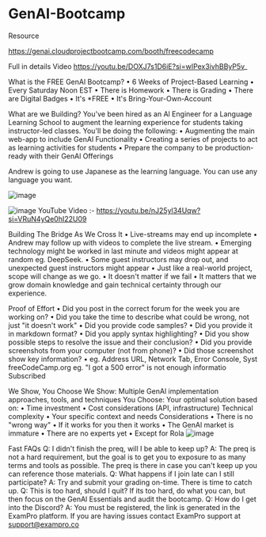 # GenAI-Bootcamp

Resource

https://genai.cloudprojectbootcamp.com/booth/freecodecamp

Full in details Video
https://youtu.be/DOXJ7s1D6iE?si=wIPex3ivhBByP5v_

What is the FREE GenAl Bootcamp?
• 6 Weeks of Project-Based Learning
• Every Saturday Noon EST
• There is Homework
• There is Grading
• There are Digital Badges
• It's *FREE
• It's Bring-Your-Own-Account

What are we Building?
You've been hired as an Al Engineer for a Language Learning School to augment the learning experience for students taking instructor-led classes.
You'll be doing the following:
• Augmenting the main web-app to include GenAl Functionality
• Creating a series of projects to act as learning activities for students
• Prepare the company to be production-ready with their GenAl Offerings

Andrew is going to use Japanese as the learning language.
You can use any language you want.

![image](https://github.com/user-attachments/assets/9259e011-ebd0-4818-949d-ad8c232a2519)


![image](https://github.com/user-attachments/assets/9fe5ef23-1ca4-412e-a5e7-6698b30d2389)
YouTube Video :- https://youtu.be/nJ25yl34Uqw?si=VRuN4yQe0hI22U09

Building The Bridge As We Cross It
• Live-streams may end up incomplete
• Andrew may follow up with videos to complete the live stream.
• Emerging technology might be worked in last minute and videos might appear at random eg. DeepSeek.
• Some guest instructors may drop out, and unexpected guest instructors might appear
• Just like a real-world project, scope will change as we go.
• It doesn't matter if we fail
• It matters that we grow domain knowledge and gain technical certainty through our experience.

Proof of Effort
• Did you post in the correct forum for the week you are working on?
• Did you take the time to describe what could be wrong, not just "it doesn't work"
• Did you provide code samples?
• Did you provide it in markdown format?
• Did you apply syntax highlighting?
• Did you show possible steps to resolve the issue and their conclusion?
• Did you provide screenshots from your computer (not from phone)?
• Did those screenshot show key information?
• eg. Address URL, Network Tab, Error Console, Syst
freeCodeCamp.org eg. "I got a 500 error" is not enough informatio Subscribed

We Show, You Choose
We Show: Multiple GenAl implementation
approaches, tools, and techniques
You Choose: Your optimal solution based on:
• Time investment
• Cost considerations (API, infrastructure) Technical complexity
• Your specific context and needs Considerations
• There is no "wrong way"
• If it works for you then it works
• The GenAl market is immature
• There are no experts yet
• Except for Rola
![image](https://github.com/user-attachments/assets/8455b180-9875-4ff0-b615-1828a40b46a1)

Fast FAQs
Q: I didn't finish the preq, will I be able to keep up?
A: The preq is not a hard requirement, but the goal is to get you to exposure to as many
terms and tools as possible. The preq is there in case you can't keep up you can reference
those materials.
Q: What happens if I join late can I still participate?
A: Try and submit your grading on-time. There is time to catch up.
Q: This is too hard, should I quit?
If its too hard, do what you can, but then focus on the GenAl Essentials and audit the bootcamp.
Q: How do I get into the Discord?
A: You must be registered, the link is generated in the ExamPro platform. If you are having issues
contact ExamPro support at support@exampro.co

